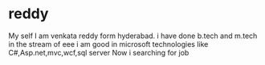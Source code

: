 # reddy
My self I am venkata reddy form hyderabad.
i have done b.tech and m.tech in the stream of eee
i am good in microsoft technologies like C#,Asp.net,mvc,wcf,sql server
Now i searching for job
